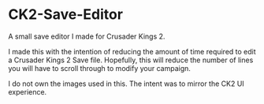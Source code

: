 # CK2-Save-Editor
A small save editor I made for Crusader Kings 2.

I made this with the intention of reducing the amount of time required to edit a Crusader Kings 2 Save file. Hopefully, this will reduce the number of lines you will have to scroll through to modify your campaign. 

I do not own the images used in this. The intent was to mirror the CK2 UI experience.
